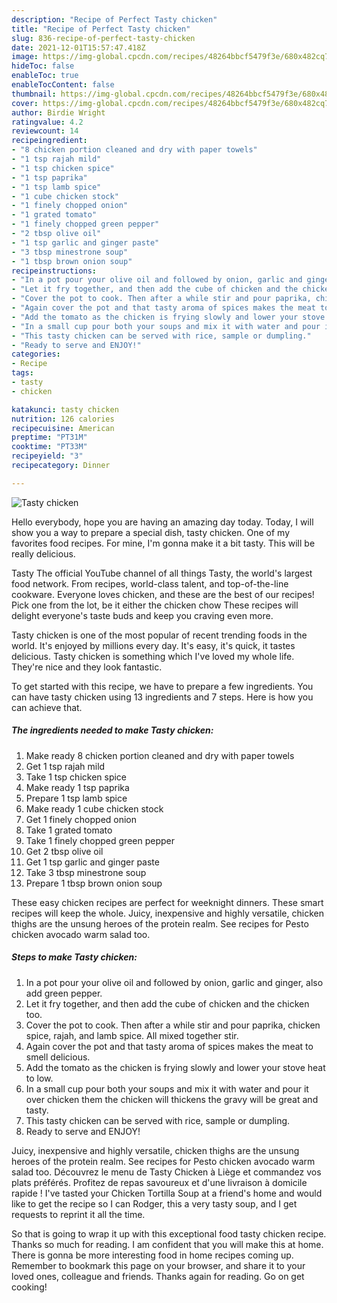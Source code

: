 ```yaml
---
description: "Recipe of Perfect Tasty chicken"
title: "Recipe of Perfect Tasty chicken"
slug: 836-recipe-of-perfect-tasty-chicken
date: 2021-12-01T15:57:47.418Z
image: https://img-global.cpcdn.com/recipes/48264bbcf5479f3e/680x482cq70/tasty-chicken-recipe-main-photo.jpg
hideToc: false
enableToc: true
enableTocContent: false
thumbnail: https://img-global.cpcdn.com/recipes/48264bbcf5479f3e/680x482cq70/tasty-chicken-recipe-main-photo.jpg
cover: https://img-global.cpcdn.com/recipes/48264bbcf5479f3e/680x482cq70/tasty-chicken-recipe-main-photo.jpg
author: Birdie Wright
ratingvalue: 4.2
reviewcount: 14
recipeingredient:
- "8 chicken portion cleaned and dry with paper towels"
- "1 tsp rajah mild"
- "1 tsp chicken spice"
- "1 tsp paprika"
- "1 tsp lamb spice"
- "1 cube chicken stock"
- "1 finely chopped onion"
- "1 grated tomato"
- "1 finely chopped green pepper"
- "2 tbsp olive oil"
- "1 tsp garlic and ginger paste"
- "3 tbsp minestrone soup"
- "1 tbsp brown onion soup"
recipeinstructions:
- "In a pot pour your olive oil and followed by onion, garlic and ginger, also add green pepper."
- "Let it fry together, and then add the cube of chicken and the chicken too."
- "Cover the pot to cook. Then after a while stir and pour paprika, chicken spice, rajah, and lamb spice. All mixed together stir."
- "Again cover the pot and that tasty aroma of spices makes the meat to smell delicious."
- "Add the tomato as the chicken is frying slowly and lower your stove heat to low."
- "In a small cup pour both your soups and mix it with water and pour it over chicken them the chicken will thickens the gravy will be great and tasty."
- "This tasty chicken can be served with rice, sample or dumpling."
- "Ready to serve and ENJOY!"
categories:
- Recipe
tags:
- tasty
- chicken

katakunci: tasty chicken 
nutrition: 126 calories
recipecuisine: American
preptime: "PT31M"
cooktime: "PT33M"
recipeyield: "3"
recipecategory: Dinner

---
```



![Tasty chicken](https://img-global.cpcdn.com/recipes/48264bbcf5479f3e/680x482cq70/tasty-chicken-recipe-main-photo.jpg)

Hello everybody, hope you are having an amazing day today. Today, I will show you a way to prepare a special dish, tasty chicken. One of my favorites food recipes. For mine, I'm gonna make it a bit tasty. This will be really delicious.

Tasty The official YouTube channel of all things Tasty, the world&#39;s largest food network. From recipes, world-class talent, and top-of-the-line cookware. Everyone loves chicken, and these are the best of our recipes! Pick one from the lot, be it either the chicken chow These recipes will delight everyone&#39;s taste buds and keep you craving even more.

Tasty chicken is one of the most popular of recent trending foods in the world. It's enjoyed by millions every day. It's easy, it's quick, it tastes delicious. Tasty chicken is something which I've loved my whole life. They're nice and they look fantastic.


To get started with this recipe, we have to prepare a few ingredients. You can have tasty chicken using 13 ingredients and 7 steps. Here is how you can achieve that.

<!--inarticleads1-->

##### The ingredients needed to make Tasty chicken:

1. Make ready 8 chicken portion cleaned and dry with paper towels
1. Get 1 tsp rajah mild
1. Take 1 tsp chicken spice
1. Make ready 1 tsp paprika
1. Prepare 1 tsp lamb spice
1. Make ready 1 cube chicken stock
1. Get 1 finely chopped onion
1. Take 1 grated tomato
1. Take 1 finely chopped green pepper
1. Get 2 tbsp olive oil
1. Get 1 tsp garlic and ginger paste
1. Take 3 tbsp minestrone soup
1. Prepare 1 tbsp brown onion soup


These easy chicken recipes are perfect for weeknight dinners. These smart recipes will keep the whole. Juicy, inexpensive and highly versatile, chicken thighs are the unsung heroes of the protein realm. See recipes for Pesto chicken avocado warm salad too. 

<!--inarticleads2-->

##### Steps to make Tasty chicken:

1. In a pot pour your olive oil and followed by onion, garlic and ginger, also add green pepper.
1. Let it fry together, and then add the cube of chicken and the chicken too.
1. Cover the pot to cook. Then after a while stir and pour paprika, chicken spice, rajah, and lamb spice. All mixed together stir.
1. Again cover the pot and that tasty aroma of spices makes the meat to smell delicious.
1. Add the tomato as the chicken is frying slowly and lower your stove heat to low.
1. In a small cup pour both your soups and mix it with water and pour it over chicken them the chicken will thickens the gravy will be great and tasty.
1. This tasty chicken can be served with rice, sample or dumpling.
1. Ready to serve and ENJOY!

Juicy, inexpensive and highly versatile, chicken thighs are the unsung heroes of the protein realm. See recipes for Pesto chicken avocado warm salad too. Découvrez le menu de Tasty Chicken à Liège et commandez vos plats préférés. Profitez de repas savoureux et d&#39;une livraison à domicile rapide ! I&#39;ve tasted your Chicken Tortilla Soup at a friend&#39;s home and would like to get the recipe so I can Rodger, this a very tasty soup, and I get requests to reprint it all the time. 

So that is going to wrap it up with this exceptional food tasty chicken recipe. Thanks so much for reading. I am confident that you will make this at home. There is gonna be more interesting food in home recipes coming up. Remember to bookmark this page on your browser, and share it to your loved ones, colleague and friends. Thanks again for reading. Go on get cooking!
